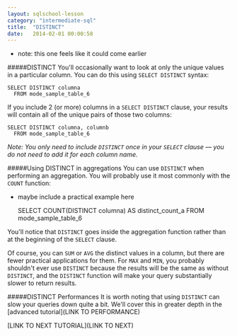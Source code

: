 ```yaml
---
layout: sqlschool-lesson
category: "intermediate-sql"
title:  "DISTINCT"
date:   2014-02-01 00:00:58
---
```


* note: this one feels like it could come earlier

#####DISTINCT
You'll occasionally want to look at only the unique values in a particular column. You can do this using `SELECT DISTINCT` syntax:

    SELECT DISTINCT columna
      FROM mode_sample_table_6

If you include 2 (or more) columns in a `SELECT DISTINCT` clause, your results will contain all of the unique pairs of those two columns:

    SELECT DISTINCT columna, columnb
      FROM mode_sample_table_6

*Note: You only need to include `DISTINCT` once in your `SELECT` clause &mdash; you do not need to add it for each column name.*

#####Using  DISTINCT in aggregations
You can use `DISTINCT` when performing an aggregation. You will probably use it most commonly with the `COUNT` function:

* maybe include a practical example here

    SELECT COUNT(DISTINCT columna) AS distinct_count_a
      FROM mode_sample_table_6

You'll notice that `DISTINCT` goes inside the aggregation function rather than at the beginning of the `SELECT` clause.

Of course, you can `SUM` or `AVG` the distinct values in a column, but there are fewer practical applications for them. For `MAX` and `MIN`, you probably shouldn't ever use `DISTINCT` because the results will be the same as without `DISTINCT`, and the `DISTINCT` function will make your query substantially slower to return results.

#####DISTINCT Performances
It is worth noting that using `DISTINCT` can slow your queries down quite a bit. We'll cover this in greater depth in the [advanced tutorial](LINK TO PERFORMANCE)

[LINK TO NEXT TUTORIAL](LINK TO NEXT)